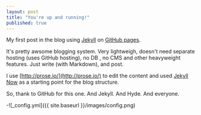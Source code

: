 ```yaml
---
layout: post
title: "You're up and running!"
published: true
---
```


My first post in the blog using [Jekyll](http://jekyllrb.com/) on [GitHub pages](https://pages.github.com/).

It's pretty awsome blogging system. Very lightweigh, doesn't need separate hosting (uses GitHub hosting), no DB , no CMS and other heavyweight features. Just write (with Markdown), and post.

I use [http://prose.io/](http://prose.io/) to edit the content and used [Jekyll Now](https://github.com/barryclark/jekyll-now) as a starting point for the blog structure.

So, thank to GitHub for this one. And Jekyll. And Hyde. And everyone.

-![_config.yml]({{ site.baseurl }}/images/config.png)		